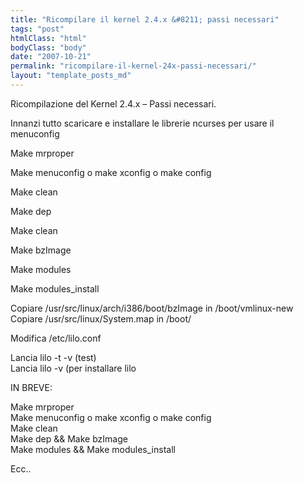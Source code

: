 ```yaml
---
title: "Ricompilare il kernel 2.4.x &#8211; passi necessari"
tags: "post"
htmlClass: "html"
bodyClass: "body"
date: "2007-10-21"
permalink: "ricompilare-il-kernel-24x-passi-necessari/"
layout: "template_posts_md"
---
```

<p>Ricompilazione del Kernel 2.4.x &#8211; Passi necessari.</p>
<p>Innanzi tutto scaricare e installare le librerie ncurses per usare il<br />menuconfig</p>
<p>Make mrproper</p>
<p>Make menuconfig o make xconfig o make config</p>
<p>Make clean</p>
<p>Make dep</p>
<p>Make clean</p>
<p>Make bzImage</p>
<p>Make modules</p>
<p>Make modules_install</p>
<p>Copiare /usr/src/linux/arch/i386/boot/bzImage in /boot/vmlinux-new<br />Copiare /usr/src/linux/System.map in /boot/</p>
<p>Modifica /etc/lilo.conf</p>
<p>Lancia lilo -t -v (test)<br />Lancia lilo -v (per installare lilo</p>
<p><p>IN BREVE:</p>
<p>Make mrproper<br />Make menuconfig o make xconfig o make config<br />Make clean<br />Make dep &amp;&amp; Make bzImage<br />Make modules &amp;&amp; Make modules_install</p>
<p>Ecc..</p>
